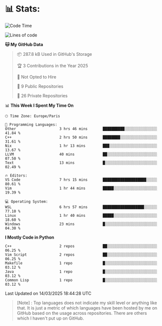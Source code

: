

<h1>📊 Stats:</h1>

<!--START_SECTION:waka-->
![Code Time](http://img.shields.io/badge/Code%20Time-819%20hrs%2027%20mins-blue)

![Lines of code](https://img.shields.io/badge/From%20Hello%20World%20I%27ve%20Written-6.5%20million%20lines%20of%20code-blue)

**🐱 My GitHub Data** 

> 📦 287.8 kB Used in GitHub's Storage 
 > 
> 🏆 3 Contributions in the Year 2025
 > 
> 🚫 Not Opted to Hire
 > 
> 📜 9 Public Repositories 
 > 
> 🔑 26 Private Repositories 
 > 
📊 **This Week I Spent My Time On** 

```text
🕑︎ Time Zone: Europe/Paris

💬 Programming Languages: 
Other                    3 hrs 46 mins       ██████████░░░░░░░░░░░░░░░   41.84 % 
C++                      2 hrs 50 mins       ████████░░░░░░░░░░░░░░░░░   31.61 % 
Nix                      1 hr 13 mins        ███░░░░░░░░░░░░░░░░░░░░░░   13.67 % 
LLVM                     40 mins             ██░░░░░░░░░░░░░░░░░░░░░░░   07.50 % 
Text                     13 mins             █░░░░░░░░░░░░░░░░░░░░░░░░   02.49 % 

🔥 Editors: 
VS Code                  7 hrs 15 mins       ████████████████████░░░░░   80.61 % 
Vim                      1 hr 44 mins        █████░░░░░░░░░░░░░░░░░░░░   19.39 % 

💻 Operating System: 
WSL                      6 hrs 57 mins       ███████████████████░░░░░░   77.10 % 
Linux                    1 hr 40 mins        █████░░░░░░░░░░░░░░░░░░░░   18.60 % 
Windows                  23 mins             █░░░░░░░░░░░░░░░░░░░░░░░░   04.30 % 
```

**I Mostly Code in Python** 

```text
C++                      2 repos             ██░░░░░░░░░░░░░░░░░░░░░░░   06.25 % 
Vim Script               2 repos             ██░░░░░░░░░░░░░░░░░░░░░░░   06.25 % 
Makefile                 1 repo              █░░░░░░░░░░░░░░░░░░░░░░░░   03.12 % 
Java                     1 repo              █░░░░░░░░░░░░░░░░░░░░░░░░   03.12 % 
Common Lisp              1 repo              █░░░░░░░░░░░░░░░░░░░░░░░░   03.12 % 
```




 Last Updated on 14/03/2025 18:44:28 UTC
<!--END_SECTION:waka-->

 > [Note] : Top languages does not indicate my skill level or anything like that. It is just a metric of which languages have been hosted by me on GitHub based on the usage across repositories. There are others which I haven't put up on GitHub.</span>
